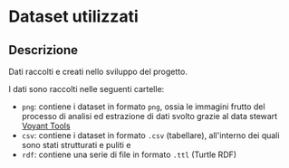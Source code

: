# Dataset utilizzati

## Descrizione

Dati raccolti e creati nello sviluppo del progetto.

I dati sono raccolti nelle seguenti cartelle:
* `png`: contiene i dataset in formato `png`, ossia le immagini frutto del processo di analisi ed estrazione di dati svolto grazie al data stewart [Voyant Tools](https://voyant-tools.org/)
* `csv`: contiene i dataset in formato `.csv` (tabellare), all'interno dei quali sono stati strutturati e puliti e 
* `rdf`: contiene una serie di file in formato `.ttl` (Turtle RDF)
